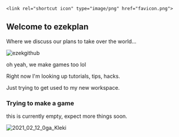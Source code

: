 
<head>
    
    <link rel="shortcut icon" type="image/png" href="favicon.png">
  </head>
  
## Welcome to ezekplan

Where we discuss our plans to take over the world...

![ezekgithub](https://user-images.githubusercontent.com/84339630/119405788-70070280-bca7-11eb-9fe6-25e761ba27d4.png)

oh yeah, we make games too lol

Right now I'm looking up tutorials, tips, hacks.

Just trying to get used to my new workspace.

### Trying to make a game

this is currently empty, expect more things soon.

![2021_02_12_0ga_Kleki](https://user-images.githubusercontent.com/84339630/119516323-4946db80-bd3c-11eb-8bbc-30153db67247.png)
